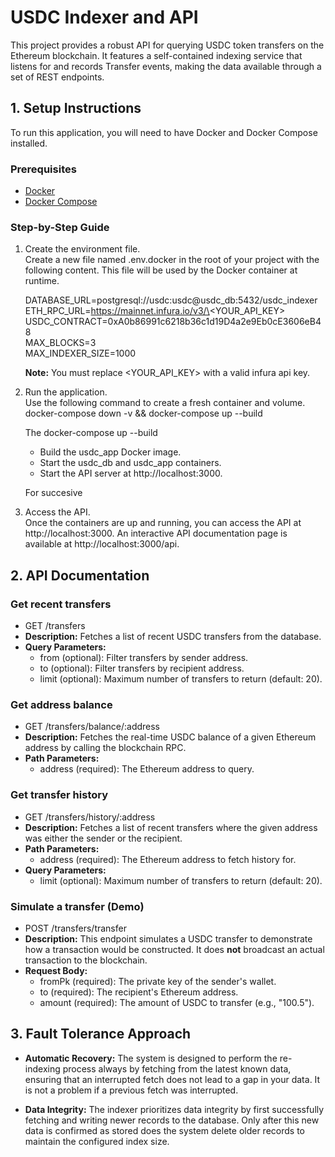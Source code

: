 # **USDC Indexer and API**

This project provides a robust API for querying USDC token transfers on the Ethereum blockchain. It features a self-contained indexing service that listens for and records Transfer events, making the data available through a set of REST endpoints.

## **1\. Setup Instructions**

To run this application, you will need to have Docker and Docker Compose installed.

### **Prerequisites**

* [Docker](https://www.docker.com/products/docker-desktop)  
* [Docker Compose](https://docs.docker.com/compose/install/)

### **Step-by-Step Guide**

1. Create the environment file.  
   Create a new file named .env.docker in the root of your project with the following content. This file will be used by the Docker container at runtime.
   
   DATABASE\_URL=postgresql://usdc:usdc@usdc_db:5432/usdc\_indexer  
   ETH\_RPC\_URL=https://mainnet.infura.io/v3/\<YOUR\_API\_KEY\>  
   USDC\_CONTRACT=0xA0b86991c6218b36c1d19D4a2e9Eb0cE3606eB48  
   MAX\_BLOCKS=3  
   MAX\_INDEXER\_SIZE=1000  

   **Note:** You must replace \<YOUR\_API\_KEY\> with a valid infura api key.  
3. Run the application.  
   Use the following command to create a fresh container and volume.  
   docker-compose down \-v && docker-compose up \--build


   The docker-compose up \--build
   

   * Build the usdc\_app Docker image.  
   * Start the usdc\_db and usdc\_app containers.  
   * Start the API server at http://localhost:3000.  

   For succesive 
4. Access the API.  
   Once the containers are up and running, you can access the API at http://localhost:3000. An interactive API documentation page is available at http://localhost:3000/api.

## **2\. API Documentation**

### **Get recent transfers**

* GET /transfers  
* **Description:** Fetches a list of recent USDC transfers from the database.  
* **Query Parameters:**  
  * from (optional): Filter transfers by sender address.  
  * to (optional): Filter transfers by recipient address.  
  * limit (optional): Maximum number of transfers to return (default: 20).

### **Get address balance**

* GET /transfers/balance/:address  
* **Description:** Fetches the real-time USDC balance of a given Ethereum address by calling the blockchain RPC.  
* **Path Parameters:**  
  * address (required): The Ethereum address to query.

### **Get transfer history**

* GET /transfers/history/:address  
* **Description:** Fetches a list of recent transfers where the given address was either the sender or the recipient.  
* **Path Parameters:**  
  * address (required): The Ethereum address to fetch history for.  
* **Query Parameters:**  
  * limit (optional): Maximum number of transfers to return (default: 20).

### **Simulate a transfer (Demo)**

* POST /transfers/transfer  
* **Description:** This endpoint simulates a USDC transfer to demonstrate how a transaction would be constructed. It does **not** broadcast an actual transaction to the blockchain.  
* **Request Body:**  
  * fromPk (required): The private key of the sender's wallet.  
  * to (required): The recipient's Ethereum address.  
  * amount (required): The amount of USDC to transfer (e.g., "100.5").

## **3\. Fault Tolerance Approach**

* **Automatic Recovery:** The system is designed to perform the re-indexing process always by fetching from the latest known data, ensuring that an interrupted fetch does not lead to a gap in your data. It is not a problem if a previous fetch was interrupted.

* **Data Integrity:** The indexer prioritizes data integrity by first successfully fetching and writing newer records to the database. Only after this new data is confirmed as stored does the system delete older records to maintain the configured index size.
